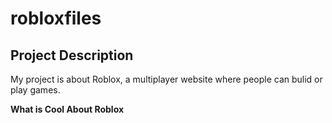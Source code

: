 # robloxfiles

## Project Description
My project is about Roblox, a multiplayer website where people can bulid or play games.

**What is Cool About Roblox**

